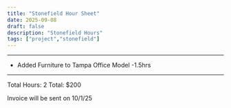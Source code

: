 ```yaml
---
title: "Stonefield Hour Sheet"
date: 2025-09-08
draft: false
description: "Stonefield Hours"
tags: ["project","stonefield"]
---
```


---

- Added Furniture to Tampa Office Model -1.5hrs

---

Total Hours: 2
Total: $200

Invoice will be sent on 10/1/25